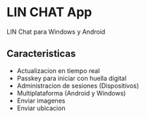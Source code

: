 
# LIN CHAT App

LIN Chat para Windows y Android

## Caracteristicas

- Actualizacion en tiempo real
- Passkey para iniciar con huella digital
- Administracion de sesiones (Dispositivos)
- Multiplataforma (Android y Windows)
- Enviar imagenes
- Enviar ubicacion
